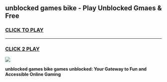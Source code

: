 
## unblocked games bike - Play Unblocked Gmaes & Free
<h3>
<a href="https://news.freeplayer.one?title=unblocked_games_bike&ref=23F">CLICK TO PLAY</a></h3>
<hr>

<h3>
<a href="https://news.freeplayer.one?title=unblocked_games_bike&ref=23F">CLICK 2 PLAY</a>
  
</h3>

<a href="https://news.freeplayer.one?title=unblocked_games_bike&ref=23F/"><img src="https://clearcache.store/games.png"></a>


**unblocked games bike games unblocked: Your Gateway to Fun and Accessible Online Gaming**
